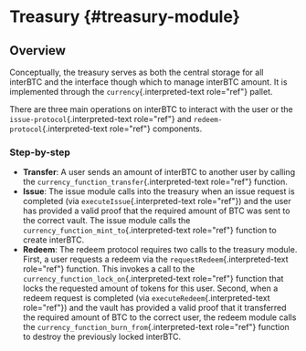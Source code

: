 Treasury {#treasury-module}
========

Overview
--------

Conceptually, the treasury serves as both the central storage for all
interBTC and the interface though which to manage interBTC amount. It is
implemented through the `currency`{.interpreted-text role="ref"} pallet.

There are three main operations on interBTC to interact with the user or
the `issue-protocol`{.interpreted-text role="ref"} and
`redeem-protocol`{.interpreted-text role="ref"} components.

### Step-by-step

-   **Transfer**: A user sends an amount of interBTC to another user by
    calling the `currency_function_transfer`{.interpreted-text
    role="ref"} function.
-   **Issue**: The issue module calls into the treasury when an issue
    request is completed (via `executeIssue`{.interpreted-text
    role="ref"}) and the user has provided a valid proof that the
    required amount of BTC was sent to the correct vault. The issue
    module calls the `currency_function_mint_to`{.interpreted-text
    role="ref"} function to create interBTC.
-   **Redeem**: The redeem protocol requires two calls to the treasury
    module. First, a user requests a redeem via the
    `requestRedeem`{.interpreted-text role="ref"} function. This invokes
    a call to the `currency_function_lock_on`{.interpreted-text
    role="ref"} function that locks the requested amount of tokens for
    this user. Second, when a redeem request is completed (via
    `executeRedeem`{.interpreted-text role="ref"}) and the vault has
    provided a valid proof that it transferred the required amount of
    BTC to the correct user, the redeem module calls the
    `currency_function_burn_from`{.interpreted-text role="ref"} function
    to destroy the previously locked interBTC.
